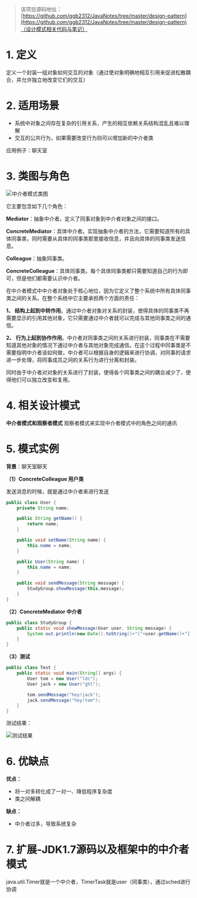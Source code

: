 > 该项目源码地址：[https://github.com/ggb2312/JavaNotes/tree/master/design-pattern](https://github.com/ggb2312/JavaNotes/tree/master/design-pattern)（设计模式相关代码与笔记）

# 1. 定义

定义一个封装一组对象如何交互的对象（通过使对象明确地相互引用来促进松散耦合，并允许独立地改变它们的交互）

# 2. 适用场景

- 系统中对象之间存在复杂的引用关系，产生的相互依赖关系结构混乱且难以理解
- 交互的公共行为，如果需要改变行为则可以增加新的中介者类

应用例子：聊天室

# 3. 类图与角色

![中介者模式类图](https://upload-images.jianshu.io/upload_images/5336514-8e6caadce33da545.png?imageMogr2/auto-orient/strip%7CimageView2/2/w/1240)

它主要包含如下几个角色：

**Mediator**：抽象中介者。定义了同事对象到中介者对象之间的接口。

**ConcreteMediator**：具体中介者。实现抽象中介者的方法，它需要知道所有的具体同事类，同时需要从具体的同事类那里接收信息，并且向具体的同事类发送信息。

**Colleague**：抽象同事类。

**ConcreteColleague**：具体同事类。每个具体同事类都只需要知道自己的行为即可，但是他们都需要认识中介者。


在中介者模式中中介者对象处于核心地位，因为它定义了整个系统中所有具体同事类之间的关系。在整个系统中它主要承担两个方面的责任：

**1、 结构上起到中转作用**。通过中介者对象对关系的封装，使得具体的同事类不再需要显示的引用其他对象，它只需要通过中介者就可以完成与其他同事类之间的通信。

**2、 行为上起到协作作用**。中介者对同事类之间的关系进行封装，同事类在不需要知道其他对象的情况下通过中介者与其他对象完成通信。在这个过程中同事类是不需要指明中介者该如何做，中介者可以根据自身的逻辑来进行协调，对同事的请求进一步处理，将同事成员之间的关系行为进行分离和封装。

 同时由于中介者对对象的关系进行了封装，使得各个同事类之间的耦合减少了，使得他们可以独立改变和复用。

# 4. 相关设计模式

**中介者模式和观察者模式**
观察者模式来实现中介者模式中的角色之间的通讯

# 5. 模式实例

**背景**：聊天室聊天

**（1）ConcreteColleague 用户类**

发送消息的时候，就是通过中介者来进行发送

```java
public class User {
    private String name;

    public String getName() {
        return name;
    }

    public void setName(String name) {
        this.name = name;
    }

    public User(String name) {
        this.name = name;
    }

    public void sendMessage(String message) {
        StudyGroup.showMessage(this,message);
    }
}
```

**（2）ConcreteMediator 中介者**

```java
public class StudyGroup {
    public static void showMessage(User user, String message) {
        System.out.println(new Date().toString()+"["+user.getName()+"]:"+message);
    }
}
```

**（3）测试**

```java
public class Test {
    public static void main(String[] args) {
        User tom = new User("ldc");
        User jack = new User("ghl");

        tom.sendMessage("hey!jack");
        jack.sendMessage("hey!tom");
    }
}
```

测试结果：

![测试结果](https://upload-images.jianshu.io/upload_images/5336514-40df23ec370f8eeb.png?imageMogr2/auto-orient/strip%7CimageView2/2/w/1240)

# 6. 优缺点

**优点：**
- 将一对多转化成了一对一、降低程序复杂度
- 类之间解耦

**缺点：**
- 中介者过多，导致系统复杂

# 7. 扩展-JDK1.7源码以及框架中的中介者模式

java.util.Timer就是一个中介者，TimerTask就是user（同事类），通过sched进行协调